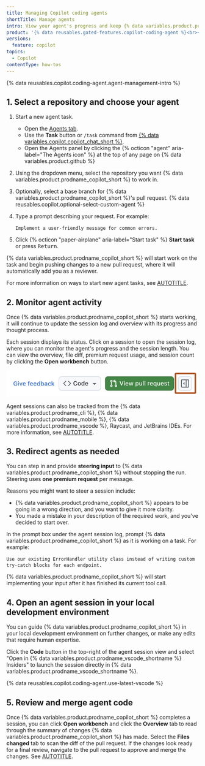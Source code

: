 ```yaml
---
title: Managing Copilot coding agents
shortTitle: Manage agents
intro: View your agent's progress and keep {% data variables.product.prodname_copilot_short %} on task.
product: '{% data reusables.gated-features.copilot-coding-agent %}<br><a href="https://github.com/features/copilot/plans?ref_product=copilot&ref_type=purchase&ref_style=button&utm_source=docs-signup-copilot-coding-agent&utm_medium=docs&utm_campaign=universe25" target="_blank" class="btn btn-primary mt-3 mr-3 no-underline"><span>Sign up for {% data variables.product.prodname_copilot_short %}</span> {% octicon "link-external" height:16 %}</a>'
versions:
  feature: copilot
topics:
  - Copilot
contentType: how-tos
---
```


{% data reusables.copilot.coding-agent.agent-management-intro %}

## 1. Select a repository and choose your agent

1. Start a new agent task.

    * Open the [Agents tab](https://github.com/copilot/agents?ref_product=copilot&ref_type=engagement&ref_style=text&utm_source=docs-web-copilot-coding-agent&utm_medium=docs&utm_campaign=universe25).
    * Use the **Task** button or `/task` command from [{% data variables.copilot.copilot_chat_short %}](https://github.com/copilot?ref_product=copilot&ref_type=engagement&ref_style=text&utm_source=docs-web-copilot-chat&utm_medium=docs&utm_campaign=universe25).
    * Open the Agents panel by clicking the {% octicon "agent" aria-label="The Agents icon" %} at the top of any page on {% data variables.product.github %}
1. Using the dropdown menu, select the repository you want {% data variables.product.prodname_copilot_short %} to work in.
1. Optionally, select a base branch for {% data variables.product.prodname_copilot_short %}'s pull request.
{% data reusables.copilot.optional-select-custom-agent %}
1. Type a prompt describing your request. For example:

    ```text
    Implement a user-friendly message for common errors.
    ```

1. Click {% octicon "paper-airplane" aria-label="Start task" %} **Start task** or press <kbd>Return</kbd>.

  {% data variables.product.prodname_copilot_short %} will start work on the task and begin pushing changes to a new pull request, where it will automatically add you as a reviewer.

For more information on ways to start new agent tasks, see [AUTOTITLE](/copilot/how-tos/use-copilot-agents/coding-agent/create-a-pr).

## 2. Monitor agent activity

Once {% data variables.product.prodname_copilot_short %} starts working, it will continue to update the session log and overview with its progress and thought process.

Each session displays its status. Click on a session to open the session log, where you can monitor the agent's progress and the session length. You can view the overview, file diff, premium request usage, and session count by clicking the **Open workbench** button.

![Screenshot of the top-right corner of the agents tab on {% data variables.product.github %}. The "Open workbench button is highlighted in a dark orange outline.](/assets/images/help/copilot/coding-agent/open-workbench.png)

Agent sessions can also be tracked from the {% data variables.product.prodname_cli %}, {% data variables.product.prodname_mobile %}, {% data variables.product.prodname_vscode %}, Raycast, and JetBrains IDEs. For more information, see [AUTOTITLE](/copilot/how-tos/use-copilot-agents/coding-agent/track-copilot-sessions).

## 3. Redirect agents as needed

You can step in and provide **steering input** to {% data variables.product.prodname_copilot_short %} without stopping the run. Steering uses **one premium request** per message.

Reasons you might want to steer a session include:

* {% data variables.product.prodname_copilot_short %} appears to be going in a wrong direction, and you want to give it more clarity.
* You made a mistake in your description of the required work, and you've decided to start over.

In the prompt box under the agent session log, prompt {% data variables.product.prodname_copilot_short %} as it is working on a task. For example:

  ```text
  Use our existing ErrorHandler utility class instead of writing custom try-catch blocks for each endpoint.
  ```

{% data variables.product.prodname_copilot_short %} will start implementing your input after it has finished its current tool call.

## 4. Open an agent session in your local development environment

You can guide {% data variables.product.prodname_copilot_short %} in your local development environment on further changes, or make any edits that require human expertise.

Click the **Code** button in the top-right of the agent session view and select "Open in {% data variables.product.prodname_vscode_shortname %} Insiders" to launch the session directly in {% data variables.product.prodname_vscode_shortname %}.

{% data reusables.copilot.coding-agent.use-latest-vscode %}

## 5. Review and merge agent code

Once {% data variables.product.prodname_copilot_short %} completes a session, you can click **Open workbench** and click the **Overview** tab to read through the summary of changes {% data variables.product.prodname_copilot_short %} has made. Select the **Files changed** tab to scan the diff of the pull request. If the changes look ready for a final review, navigate to the pull request to approve and merge the changes. See [AUTOTITLE](/copilot/how-tos/use-copilot-agents/coding-agent/review-copilot-prs).
